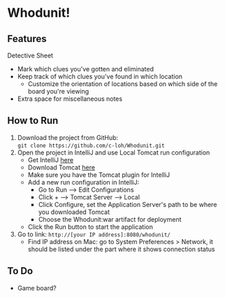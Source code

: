 # Whodunit!

## Features
Detective Sheet
- Mark which clues you've gotten and eliminated
- Keep track of which clues you've found in which location
    - Customize the orientation of locations based on which side of the board you're viewing
- Extra space for miscellaneous notes

## How to Run
1. Download the project from GitHub:  
   ```git clone https://github.com/c-loh/Whodunit.git```
2. Open the project in IntelliJ and use Local Tomcat run configuration
    - Get IntelliJ [here](https://www.jetbrains.com/idea/download/)
    - Download Tomcat [here](https://archive.apache.org/dist/tomcat/tomcat-9/v9.0.31/bin/)
    - Make sure you have the Tomcat plugin for IntelliJ
    - Add a new run configuration in IntelliJ:
      - Go to Run --> Edit Configurations
      - Click + --> Tomcat Server --> Local
      - Click Configure, set the Application Server's path to be where you downloaded Tomcat
      - Choose the Whodunit:war artifact for deployment
    - Click the Run button to start the application
3. Go to link: ```http://[your IP address]:8080/whodunit/```
    - Find IP address on Mac: go to System Preferences > Network, it should be listed under the part where it shows connection status
    
## To Do
- Game board?